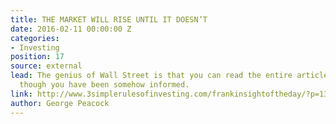```yaml
---
title: THE MARKET WILL RISE UNTIL IT DOESN’T
date: 2016-02-11 00:00:00 Z
categories:
- Investing
position: 17
source: external
lead: The genius of Wall Street is that you can read the entire article and feel as
  though you have been somehow informed.
link: http://www.3simplerulesofinvesting.com/frankinsightoftheday/?p=1300
author: George Peacock
---
```


